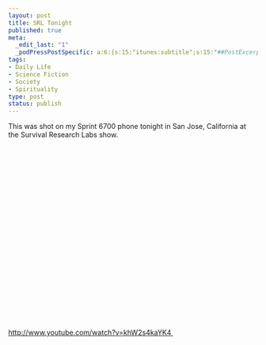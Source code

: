```yaml
--- 
layout: post
title: SRL Tonight
published: true
meta: 
  _edit_last: "1"
  _podPressPostSpecific: a:6:{s:15:"itunes:subtitle";s:15:"##PostExcerpt##";s:14:"itunes:summary";s:15:"##PostExcerpt##";s:15:"itunes:keywords";s:17:"##WordPressCats##";s:13:"itunes:author";s:10:"##Global##";s:15:"itunes:explicit";s:7:"Default";s:12:"itunes:block";s:7:"Default";}
tags: 
- Daily Life
- Science Fiction
- Society
- Spirituality
type: post
status: publish
---
```

This was shot on my Sprint 6700 phone tonight in San Jose, California at the Survival Research Labs show.

<lj-embed><object width="425" height="355"><param name="movie" value="http://www.youtube.com/v/khW2s4kaYK4&hl=en"></param><param name="wmode" value="transparent"></param><embed src="http://www.youtube.com/v/khW2s4kaYK4&hl=en" type="application/x-shockwave-flash" wmode="transparent" width="425" height="355"></embed></object></lj-embed>

<a href="http://www.youtube.com/watch?v=khW2s4kaYK4">http://www.youtube.com/watch?v=khW2s4kaYK4 </a>
